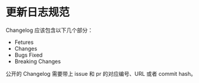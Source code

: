# 更新日志规范

Changelog 应该包含以下几个部分：

- Fetures
- Changes
- Bugs Fixed
- Breaking Changes

公开的 Changelog 需要带上 issue 和 pr 的对应编号、URL 或者 commit hash。
